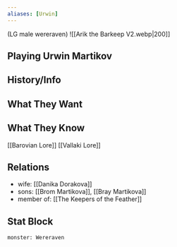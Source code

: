```yaml
---
aliases: [Urwin]
---
```

(LG male wereraven)
![[Arik the Barkeep V2.webp|200]]

## Playing Urwin Martikov

## History/Info

## What They Want

## What They Know
[[Barovian Lore]]
[[Vallaki Lore]]

## Relations
- wife: [[Danika Dorakova]]
- sons: [[Brom Martikova]], [[Bray Martikova]]
- member of: [[The Keepers of the Feather]]

## Stat Block
```statblock
monster: Wereraven
```

```dataviewjs
```
